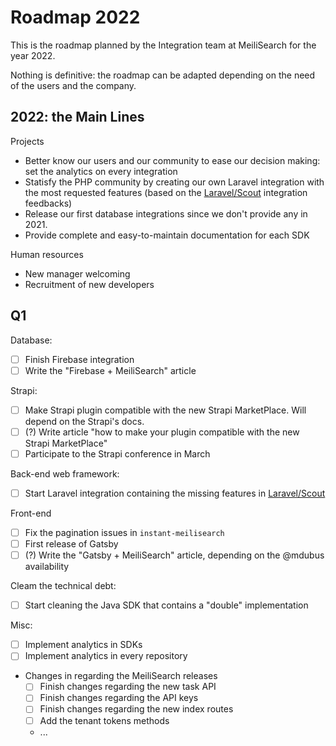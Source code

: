 # Roadmap 2022

This is the roadmap planned by the Integration team at MeiliSearch for the year 2022.

Nothing is definitive: the roadmap can be adapted depending on the need of the users and the company.

## 2022: the Main Lines

Projects
- Better know our users and our community to ease our decision making: set the analytics on every integration
- Statisfy the PHP community by creating our own Laravel integration with the most requested features (based on the [Laravel/Scout](https://github.com/laravel/scout) integration feedbacks)
- Release our first database integrations since we don't provide any in 2021.
- Provide complete and easy-to-maintain documentation for each SDK

Human resources
- New manager welcoming
- Recruitment of new developers

## Q1

Database:
- [ ] Finish Firebase integration
- [ ] Write the "Firebase + MeiliSearch" article

Strapi:
- [ ] Make Strapi plugin compatible with the new Strapi MarketPlace. Will depend on the Strapi's docs.
- [ ] (?) Write article "how to make your plugin compatible with the new Strapi MarketPlace"
- [ ] Participate to the Strapi conference in March

Back-end web framework:
- [ ] Start Laravel integration containing the missing features in [Laravel/Scout](https://github.com/laravel/scout)

Front-end
- [ ] Fix the pagination issues in `instant-meilisearch`
- [ ] First release of Gatsby
- [ ] (?) Write the "Gatsby + MeiliSearch" article, depending on the @mdubus availability

Cleam the technical debt:
- [ ] Start cleaning the Java SDK that contains a "double" implementation

Misc:
- [ ] Implement analytics in SDKs
- [ ] Implement analytics in every repository
- Changes in regarding the MeiliSearch releases
  - [ ] Finish changes regarding the new task API
  - [ ] Finish changes regarding the API keys
  - [ ] Finish changes regarding the new index routes
  - [ ] Add the tenant tokens methods
  - ...
